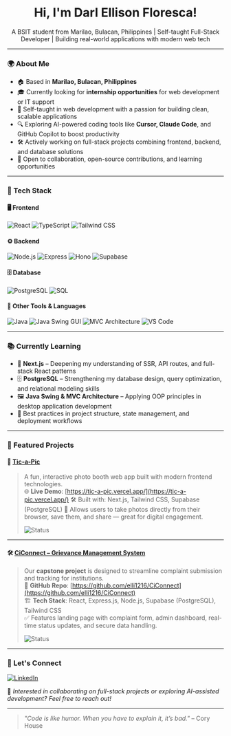 <!-- 
  Hi there 👋 Thanks for visiting my profile!
  This README showcases my journey as a self-taught developer and BSIT student.
-->

<h1 align="center">Hi, I'm <b>Darl Ellison Floresca</b>!</h1>
<p align="center">
  A BSIT student from Marilao, Bulacan, Philippines | Self-taught Full-Stack Developer | Building real-world applications with modern web tech
</p>

---

### 🌍 About Me
- 🏠 Based in **Marilao, Bulacan, Philippines**
- 🎓 Currently looking for **internship opportunities** for web development or IT support
- 🧠 Self-taught in web development with a passion for building clean, scalable applications
- 🔍 Exploring AI-powered coding tools like **Cursor, Claude Code**, and GitHub Copilot to boost productivity
- 🛠️ Actively working on full-stack projects combining frontend, backend, and database solutions
- 🚀 Open to collaboration, open-source contributions, and learning opportunities

---

### 💼 Tech Stack

#### 🖥️ Frontend
![React](https://img.shields.io/badge/React-61DAFB?style=for-the-badge&logo=react&logoColor=white)
![TypeScript](https://img.shields.io/badge/TypeScript-3178C6?style=for-the-badge&logo=typescript&logoColor=white)
![Tailwind CSS](https://img.shields.io/badge/Tailwind_CSS-38B2AC?style=for-the-badge&logo=tailwind-css&logoColor=white)

#### ⚙️ Backend
![Node.js](https://img.shields.io/badge/Node.js-339933?style=for-the-badge&logo=node.js&logoColor=white)
![Express](https://img.shields.io/badge/Express-000000?style=for-the-badge&logo=express&logoColor=white)
![Hono](https://img.shields.io/badge/Hono-000000?style=for-the-badge&logo=hono&logoColor=white)
![Supabase](https://img.shields.io/badge/Supabase-3ECF8E?style=for-the-badge&logo=supabase&logoColor=white)

#### 🗄️ Database
![PostgreSQL](https://img.shields.io/badge/PostgreSQL-316192?style=for-the-badge&logo=postgresql&logoColor=white)
![SQL](https://img.shields.io/badge/SQL-4169E1?style=for-the-badge&logo=postgresql&logoColor=white)

#### 🧩 Other Tools & Languages
![Java](https://img.shields.io/badge/Java-ED8B00?style=for-the-badge&logo=openjdk&logoColor=white)
![Java Swing GUI](https://img.shields.io/badge/Java_Swing_GUI-F8F8F8?style=flat&color=lightgrey&label=Java+Swing&labelColor=ED8B00&logo=java&logoColor=white)
![MVC Architecture](https://img.shields.io/badge/MVC_Architecture-blue?style=flat&color=lightgrey)
![VS Code](https://img.shields.io/badge/VS_Code-007ACC?style=for-the-badge&logo=visual-studio-code&logoColor=white)

---

### 📚 Currently Learning
- 🔄 **Next.js** – Deepening my understanding of SSR, API routes, and full-stack React patterns
- 🗄️ **PostgreSQL** – Strengthening my database design, query optimization, and relational modeling skills
- 🖼️ **Java Swing & MVC Architecture** – Applying OOP principles in desktop application development
- 🧠 Best practices in project structure, state management, and deployment workflows

---

### 🎯 Featured Projects

#### 📸 [Tic-a-Pic](https://tic-a-pic.vercel.app/)
> A fun, interactive photo booth web app built with modern frontend technologies.  
> 🌐 **Live Demo**: [https://tic-a-pic.vercel.app/](https://tic-a-pic.vercel.app/)
> 🛠️ Built with: Next.js, Tailwind CSS, Supabase (PostgreSQL)
> 📸 Allows users to take photos directly from their browser, save them, and share — great for digital engagement.
> 
> ![Status](https://img.shields.io/badge/Status-In%20Development-orange?style=for-the-badge)

---

#### 🛠️ [CiConnect – Grievance Management System](https://github.com/elli1216/CiConnect)
> Our **capstone project** is designed to streamline complaint submission and tracking for institutions.  
> 📂 **GitHub Repo**: [https://github.com/elli1216/CiConnect](https://github.com/elli1216/CiConnect)  
> 🏗️ **Tech Stack**: React, Express.js, Node.js, Supabase (PostgreSQL), Tailwind CSS  
> ✅ Features landing page with complaint form, admin dashboard, real-time status updates, and secure data handling.
> 
> ![Status](https://img.shields.io/badge/Status-In%20Development-orange?style=for-the-badge)

---

### 🤝 Let's Connect
<p align="left">
  <a href="https://linkedin.com/in/darl-floresca" target="_blank">
    <img src="https://img.shields.io/badge/LinkedIn-0A66C2?style=for-the-badge&logo=linkedin&logoColor=white" alt="LinkedIn"/>
  </a>
</p>

💬 *Interested in collaborating on full-stack projects or exploring AI-assisted development? Feel free to reach out!*

---

> _"Code is like humor. When you have to explain it, it’s bad."_ – Cory House
